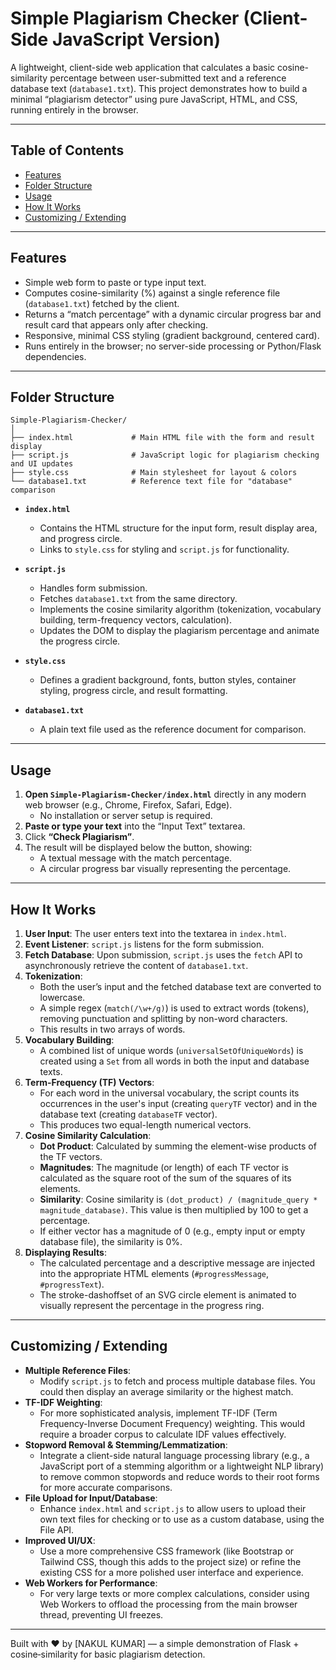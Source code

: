 # Simple Plagiarism Checker (Client-Side JavaScript Version)

A lightweight, client-side web application that calculates a basic cosine-similarity percentage between user-submitted text and a reference database text (`database1.txt`). This project demonstrates how to build a minimal “plagiarism detector” using pure JavaScript, HTML, and CSS, running entirely in the browser.

---

## Table of Contents

- [Features](#features)
- [Folder Structure](#folder-structure)
- [Usage](#usage)
- [How It Works](#how-it-works)
- [Customizing / Extending](#customizing--extending)

---

## Features

- Simple web form to paste or type input text.
- Computes cosine-similarity (%) against a single reference file (`database1.txt`) fetched by the client.
- Returns a “match percentage” with a dynamic circular progress bar and result card that appears only after checking.
- Responsive, minimal CSS styling (gradient background, centered card).
- Runs entirely in the browser; no server-side processing or Python/Flask dependencies.

---

## Folder Structure

```
Simple-Plagiarism-Checker/
│
├── index.html             # Main HTML file with the form and result display
├── script.js              # JavaScript logic for plagiarism checking and UI updates
├── style.css              # Main stylesheet for layout & colors
└── database1.txt          # Reference text file for "database" comparison
```

- **`index.html`**
  - Contains the HTML structure for the input form, result display area, and progress circle.
  - Links to `style.css` for styling and `script.js` for functionality.

- **`script.js`**
  - Handles form submission.
  - Fetches `database1.txt` from the same directory.
  - Implements the cosine similarity algorithm (tokenization, vocabulary building, term-frequency vectors, calculation).
  - Updates the DOM to display the plagiarism percentage and animate the progress circle.

- **`style.css`**
  - Defines a gradient background, fonts, button styles, container styling, progress circle, and result formatting.

- **`database1.txt`**
  - A plain text file used as the reference document for comparison.

---

## Usage

1. **Open `Simple-Plagiarism-Checker/index.html`** directly in any modern web browser (e.g., Chrome, Firefox, Safari, Edge).
   - No installation or server setup is required.
2. **Paste or type your text** into the “Input Text” textarea.
3. Click **“Check Plagiarism”**.
4. The result will be displayed below the button, showing:
   - A textual message with the match percentage.
   - A circular progress bar visually representing the percentage.

---

## How It Works

1.  **User Input**: The user enters text into the textarea in `index.html`.
2.  **Event Listener**: `script.js` listens for the form submission.
3.  **Fetch Database**: Upon submission, `script.js` uses the `fetch` API to asynchronously retrieve the content of `database1.txt`.
4.  **Tokenization**:
    - Both the user’s input and the fetched database text are converted to lowercase.
    - A simple regex (`match(/\w+/g)`) is used to extract words (tokens), removing punctuation and splitting by non-word characters.
    - This results in two arrays of words.
5.  **Vocabulary Building**:
    - A combined list of unique words (`universalSetOfUniqueWords`) is created using a `Set` from all words in both the input and database texts.
6.  **Term-Frequency (TF) Vectors**:
    - For each word in the universal vocabulary, the script counts its occurrences in the user's input (creating `queryTF` vector) and in the database text (creating `databaseTF` vector).
    - This produces two equal-length numerical vectors.
7.  **Cosine Similarity Calculation**:
    - **Dot Product**: Calculated by summing the element-wise products of the TF vectors.
    - **Magnitudes**: The magnitude (or length) of each TF vector is calculated as the square root of the sum of the squares of its elements.
    - **Similarity**: Cosine similarity is `(dot_product) / (magnitude_query * magnitude_database)`. This value is then multiplied by 100 to get a percentage.
    - If either vector has a magnitude of 0 (e.g., empty input or empty database file), the similarity is 0%.
8.  **Displaying Results**:
    - The calculated percentage and a descriptive message are injected into the appropriate HTML elements (`#progressMessage`, `#progressText`).
    - The stroke-dashoffset of an SVG circle element is animated to visually represent the percentage in the progress ring.

---

## Customizing / Extending

- **Multiple Reference Files**:
  - Modify `script.js` to fetch and process multiple database files. You could then display an average similarity or the highest match.
- **TF-IDF Weighting**:
  - For more sophisticated analysis, implement TF-IDF (Term Frequency-Inverse Document Frequency) weighting. This would require a broader corpus to calculate IDF values effectively.
- **Stopword Removal & Stemming/Lemmatization**:
  - Integrate a client-side natural language processing library (e.g., a JavaScript port of a stemming algorithm or a lightweight NLP library) to remove common stopwords and reduce words to their root forms for more accurate comparisons.
- **File Upload for Input/Database**:
  - Enhance `index.html` and `script.js` to allow users to upload their own text files for checking or to use as a custom database, using the File API.
- **Improved UI/UX**:
  - Use a more comprehensive CSS framework (like Bootstrap or Tailwind CSS, though this adds to the project size) or refine the existing CSS for a more polished user interface and experience.
- **Web Workers for Performance**:
  - For very large texts or more complex calculations, consider using Web Workers to offload the processing from the main browser thread, preventing UI freezes.

---
Built with ❤️ by \[NAKUL KUMAR] — a simple demonstration of Flask + cosine‐similarity for basic plagiarism detection.
